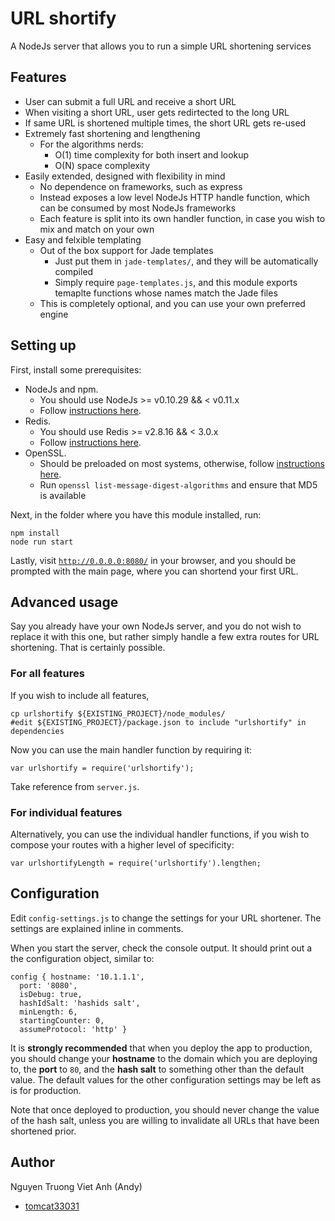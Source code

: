 # URL shortify

A NodeJs server that allows you to run a simple URL shortening services

## Features

- User can submit a full URL and receive a short URL
- When visiting a short URL, user gets redirtected to the long URL
- If same URL is shortened multiple times, the short URL gets re-used
- Extremely fast shortening and lengthening
    - For the algorithms nerds:
        - O(1) time complexity for both insert and lookup
        - O(N) space complexity
- Easily extended, designed with flexibility in mind
    - No dependence on frameworks, such as express
    - Instead exposes a low level NodeJs HTTP handle function, which can be consumed by most NodeJs frameworks
    - Each feature is split into its own handler function, in case you wish to mix and match on your own
- Easy and felxible templating
    - Out of the box support for Jade templates
        - Just put them in `jade-templates/`, and they will be automatically compiled
        - Simply require `page-templates.js`, and this module exports temaplte functions whose names match the Jade files
    - This is completely optional, and you can use your own preferred engine

## Setting up

First, install some prerequisites:

- NodeJs and npm.
    - You should use NodeJs >= v0.10.29 && < v0.11.x
    - Follow [instructions here](http://nodejs.org/).
- Redis.
    - You should use Redis >= v2.8.16 && < 3.0.x
    - Follow [instructions here](http://redis.io/download).
- OpenSSL.
    - Should be preloaded on most systems, otherwise, follow [instructions here](https://www.openssl.org/related/binaries.html).
    - Run `openssl list-message-digest-algorithms` and ensure that MD5 is available

Next, in the folder where you have this module installed, run:

    npm install
    node run start

Lastly, visit [`http://0.0.0.0:8080/`](http://0.0.0.0:8080/) in your browser,
and you should be prompted with the main page, where you can shortend your first URL.

## Advanced usage

Say you already have your own NodeJs server,
and you do not wish to replace it with this one,
but rather simply handle a few extra routes for URL shortening.
That is certainly possible.

### For all features

If you wish to include all features,

    cp urlshortify ${EXISTING_PROJECT}/node_modules/
    #edit ${EXISTING_PROJECT}/package.json to include "urlshortify" in dependencies

Now you can use the main handler function by requiring it:

    var urlshortify = require('urlshortify');

Take reference from `server.js`.

### For individual features

Alternatively, you can use the individual handler functions,
if you wish to compose your routes with a higher level of specificity:

    var urlshortifyLength = require('urlshortify').lengthen;

## Configuration

Edit `config-settings.js` to change the settings for your URL shortener.
The settings are explained inline in comments.

When you start the server, check the console output.
It should print out a the configuration object, similar to:

    config { hostname: '10.1.1.1',
      port: '8080',
      isDebug: true,
      hashIdSalt: 'hashids salt',
      minLength: 6,
      startingCounter: 0,
      assumeProtocol: 'http' }

It is **strongly recommended** that when you deploy the app to production,
you should change your **hostname** to the domain which you are deploying to,
the **port** to `80`,
and the **hash salt** to something other than the default value.
The default values for the other configuration settings may be left as is for production.

Note that once deployed to production,
you should never change the value of the hash salt,
unless you are willing to invalidate all URLs that have been shortened prior.

## Author

Nguyen Truong Viet Anh (Andy)

- [tomcat33031](https://github.com/tomcat33031)

